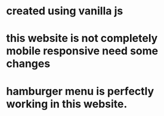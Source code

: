 
# created using vanilla js
# this website is not completely mobile responsive need some changes
# hamburger menu is perfectly working in this website.
